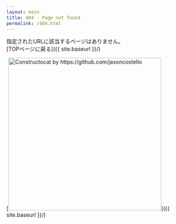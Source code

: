 ```yaml
---
layout: main
title: 404 - Page not found
permalink: /404.html
---
```


指定されたURLに該当するページはありません。  
 [TOPページに戻る]({{ site.baseurl }}/)

[<img src="{{ site.baseurl }}/images/404.jpg" alt="Constructocat by https://github.com/jasoncostello" style="width: 400px;"/>]({{ site.baseurl }}/)
